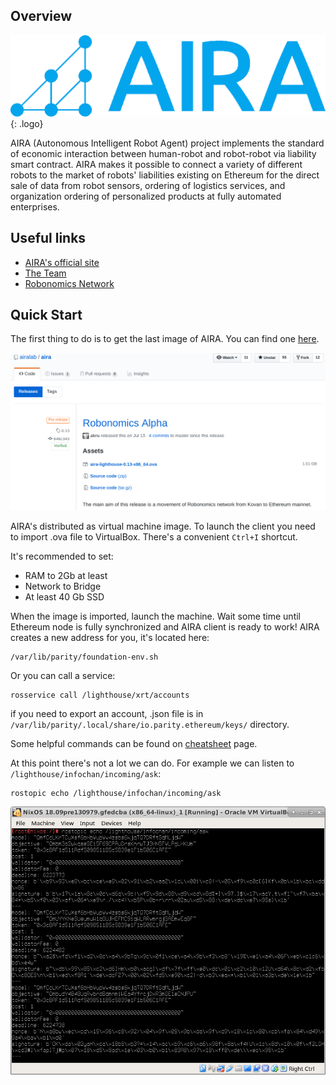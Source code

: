 
Overview
--------

![AIRA logo](img/3.png){: .logo}

AIRA (Autonomous Intelligent Robot Agent) project implements the standard of economic interaction between human-robot and robot-robot via liability smart contract. AIRA makes it possible to connect a variety of different robots to the market of robots' liabilities existing on Ethereum for the direct sale of data from robot sensors, ordering of logistics services, and organization ordering of personalized products at fully automated enterprises.

Useful links 
------------

* [AIRA's official site](https://aira.life/)
* [The Team](https://aira.life/team)
* [Robonomics Network](https://robonomics.network/en/)


Quick Start
-----------

The first thing to do is to get the last image of AIRA. You can find one [here](https://github.com/airalab/aira/releases).

![Get AIRA](img/1.png)

AIRA's distributed as virtual machine image. To launch the client you need to import .ova file to VirtualBox. There's a convenient `Ctrl+I` shortcut.

It's recommended to set:

* RAM to 2Gb at least
* Network to Bridge
* At least 40 Gb SSD

When the image is imported, launch the machine. Wait some time until Ethereum node is fully synchronized and AIRA client is ready to work!
AIRA creates a new address for you, it's located here:

```
/var/lib/parity/foundation-env.sh
```

Or you can call a service:
```
rosservice call /lighthouse/xrt/accounts
```

if you need to export an account, .json file is in `/var/lib/parity/.local/share/io.parity.ethereum/keys/` directory.

Some helpful commands can be found on [cheatsheet](cheats.md) page.

At this point there's not a lot we can do. For example we can listen to `/lighthouse/infochan/incoming/ask`:

```
rostopic echo /lighthouse/infochan/incoming/ask
```

![Check messages](img/2.png)



